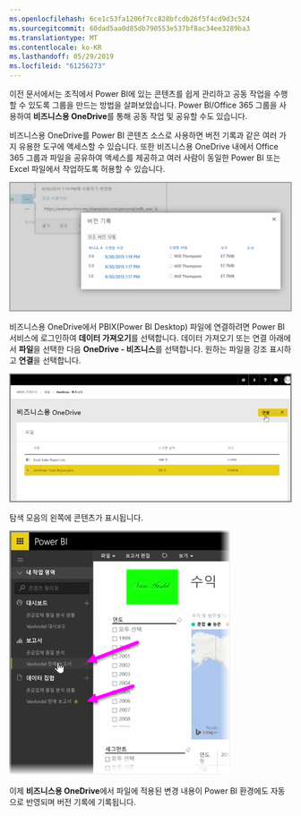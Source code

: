 ```yaml
---
ms.openlocfilehash: 6ce1c53fa1206f7cc828bfcdb26f5f4cd9d3c524
ms.sourcegitcommit: 60dad5aa0d85db790553e537bf8ac34ee3289ba3
ms.translationtype: MT
ms.contentlocale: ko-KR
ms.lasthandoff: 05/29/2019
ms.locfileid: "61256273"
---
```

이전 문서에서는 조직에서 Power BI에 있는 콘텐츠를 쉽게 관리하고 공동 작업을 수행할 수 있도록 그룹을 만드는 방법을 살펴보았습니다. Power BI/Office 365 그룹을 사용하여 **비즈니스용 OneDrive**를 통해 공동 작업 및 공유할 수도 있습니다.

비즈니스용 OneDrive를 Power BI 콘텐츠 소스로 사용하면 버전 기록과 같은 여러 가지 유용한 도구에 액세스할 수 있습니다. 또한 비즈니스용 OneDrive 내에서 Office 365 그룹과 파일을 공유하여 액세스를 제공하고 여러 사람이 동일한 Power BI 또는 Excel 파일에서 작업하도록 허용할 수 있습니다.

![](media/6-4a-integrate-onedrive-for-business/6-4a_1.png)

비즈니스용 OneDrive에서 PBIX(Power BI Desktop) 파일에 연결하려면 Power BI 서비스에 로그인하여 **데이터 가져오기**를 선택합니다. 데이터 가져오기 또는 연결 아래에서 **파일**을 선택한 다음 **OneDrive - 비즈니스**를 선택합니다. 원하는 파일을 강조 표시하고 **연결**을 선택합니다.

![](media/6-4a-integrate-onedrive-for-business/6-4a_2.png)

탐색 모음의 왼쪽에 콘텐츠가 표시됩니다.

![](media/6-4a-integrate-onedrive-for-business/6-4a_3.png)

이제 **비즈니스용 OneDrive**에서 파일에 적용된 변경 내용이 Power BI 환경에도 자동으로 반영되며 버전 기록에 기록됩니다.

